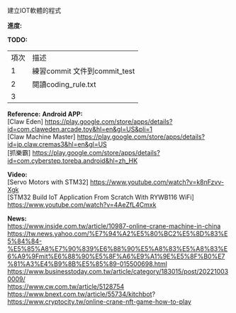 建立IOT軟體的程式

**進度:**


**TODO:**
<table>
  <tr>
    <td>項次</td>
    <td>描述</td>
  </tr>
  <tr>
    <td>1</td>
    <td>練習commit 文件到commit_test</td>
  </tr>
  <tr>
    <td>2</td>
    <td>閱讀coding_rule.txt</td>
  </tr>
  <tr>
    <td>3</td>
    <td></td>
  </tr>
</table>

**Reference:**
  **Android APP:**   
    [Claw Eden] https://play.google.com/store/apps/details?id=com.claweden.arcade.toy&hl=en&gl=US&pli=1   
    [Claw Machine Master] https://play.google.com/store/apps/details?id=jp.claw.cremas3&hl=en&gl=US   
    [抓樂霸] https://play.google.com/store/apps/details?id=com.cyberstep.toreba.android&hl=zh_HK   
    
  **Video:**   
    [Servo Motors with STM32] https://www.youtube.com/watch?v=k8nFzvv-Xgk   
    [STM32 Build IoT Application From Scratch With RYWB116 WiFi] https://www.youtube.com/watch?v=4AeZfL4Cmxk   

  **News:**   
    https://www.inside.com.tw/article/10987-online-crane-machine-in-china   
    https://tw.news.yahoo.com/%E7%94%A2%E5%80%BC2%E5%8D%83%E5%84%84-%E5%85%A8%E7%90%839%E6%88%90%E5%A8%83%E5%A8%83%E6%A9%9Fmit%E6%88%90%E5%8F%A6%E9%A1%9E%E5%8F%B0%E7%81%A3%E4%B9%8B%E5%85%89-015500698.html   
    https://www.businesstoday.com.tw/article/category/183015/post/202210030009/   
    https://www.cw.com.tw/article/5128754   
    https://www.bnext.com.tw/article/55734/kitchbot?   
    https://www.cryptocity.tw/online-crane-nft-game-how-to-play   
